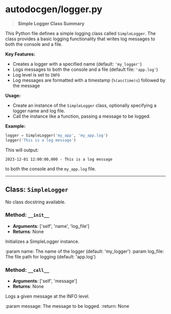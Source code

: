 # autodocgen/logger.py

> **Simple Logger Class Summary**

This Python file defines a simple logging class called `SimpleLogger`. The class provides a basic logging functionality that writes log messages to both the console and a file.

**Key Features:**

* Creates a logger with a specified name (default: `'my_logger'`)
* Logs messages to both the console and a file (default file: `'app.log'`)
* Log level is set to `INFO`
* Log messages are formatted with a timestamp (`%(asctime)s`) followed by the message

**Usage:**

* Create an instance of the `SimpleLogger` class, optionally specifying a logger name and log file.
* Call the instance like a function, passing a message to be logged.

**Example:**
```python
logger = SimpleLogger('my_app', 'my_app.log')
logger('This is a log message')
```
This will output:
```
2023-12-01 12:00:00,000 - This is a log message
```
to both the console and the `my_app.log` file.


---


## Class: `SimpleLogger`

No class docstring available.


### Method: `__init__`
- **Arguments**: ['self', 'name', 'log_file']
- **Returns**: None

Initializes a SimpleLogger instance.

 :param name: The name of the logger (default: 'my_logger')
 :param log_file: The file path for logging (default: 'app.log')

### Method: `__call__`
- **Arguments**: ['self', 'message']
- **Returns**: None

Logs a given message at the INFO level.

 :param message: The message to be logged. 
 :return: None



